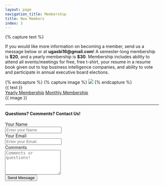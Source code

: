 ```yaml
---
layout: page
navigation_title: Membership
title: New Members
index: 3
---
```

{% capture text %}
<p>
    If you would like more information on becoming a member, send us a message below or at <b>ugasbi16@gmail.com</b>! A semester-long membership is <b>$20</b>, and a yearly membership is <b>$30</b>. Membership includes ability to attend all events/meetings for free, free t-shirt, your resume in a resume book given out to top business intelligence companies, and ability to vote and participate in annual executive board elections.
</p>
{% endcapture %}
{% capture image %}
<img src="http://ugasbi.weebly.com/uploads/8/0/8/1/80816214/14067771-1755717001350266-5769605577768963058-o-orig_orig.jpg">
{% endcapture %}
<div class="row">
<div class="col-md-6 col-sm-12">
{{ text }}
<div class="col-md-12">
    <a class="btn btn-success btn-lg btn-block" href="http://ev11.evenue.net/cgi-bin/ncommerce3/SEGetEventInfo?ticketCode=GS%3AUGAARTS%3ATATE1617%3ASBIMDY%3A&linkID=ta-ugaarts&shopperContext=&pc=&caller=&appCode=&groupCode=PAY&cgc=">Yearly Membership</a>
    <a class="btn btn-info btn-lg btn-block" href="http://ev11.evenue.net/cgi-bin/ncommerce3/SEGetEventInfo?ticketCode=GS%3AUGAARTS%3ATATE1617%3ASBIMDS%3A&linkID=ta-ugaarts&shopperContext=&pc=&caller=&appCode=&groupCode=PAY&cgc=">Monthly Membership</a>
</div>
</div>
<div class="col-md-6 col-sm-12 sm-offset">
{{ image }}
</div>
</div>

<div class="row">
    <hr />
    <div class="col-md-12 col-sm-12">
    <h4 class="contact-title">Questions? Comments? Contact Us!</h4>
    <form action="https://getsimpleform.com/messages?form_api_token=bd935738dde5d3606ce553ff3922d30e" method="post">
    <input type='hidden' name='redirect_to' value='{{ site.url }}'>
        <div class="form-group">
            <label for="name" class="cols-sm-2 control-label">Your Name</label>
            <div class="cols-sm-10">
                <div class="input-group">
                    <span class="input-group-addon"><i class="fa fa-user fa" aria-hidden="true"></i></span>
                    <input type="text" class="form-control" name="name" id="name"  placeholder="Enter your Name"/>
                </div>
            </div>
        </div>
        <div class="form-group">
            <label for="email" class="cols-sm-2 control-label">Your Email</label>
            <div class="cols-sm-10">
                <div class="input-group">
                    <span class="input-group-addon"><i class="fa fa-envelope fa" aria-hidden="true"></i></span>
                    <input type="text" class="form-control" name="email" id="email"  placeholder="Enter your Email"/>
                </div>
            </div>
        </div>
        <div class="form-group">
            <label for="comments" class="cols-sm-2 control-label">Comments</label>
            <div class="cols-sm-10">
                <div class="input-group">
                    <span class="input-group-addon"><i class="fa fa-users fa" aria-hidden="true"></i></span>
                    <textarea class="form-control" name="comments" id="comments"  placeholder="Comments or questions!" rows="5"></textarea>
                </div>
            </div>
        </div>
        <div class="form-group ">
            <input class="btn btn-primary btn-lg btn-block login-button" type='submit' value='Send Message' />
        </div>  
    </form>
</div>
</div>